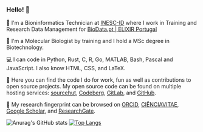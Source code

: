### Hello! 👋

💼 I'm a Bioninformatics Technician at [INESC-ID](https://inesc-id.pt) where I work in Training and Research Data Management for [BioData.pt | ELIXIR Portugal](https://biodata.pt)

🧬 I'm a Molecular Biologist by training and I hold a MSc degree in Biotechnology.

💻 I can code in Python, Rust, C, R, Go, MATLAB, Bash, Pascal and JavaScript. I also know HTML, CSS, and LaTeX.

🔎 Here you can find the code I do for work, fun as well as contributions to open source projects. My open source code can be found on multiple hosting services: [sourcehut](https://git.sr.ht/~gpo), [Codeberg](https://codeberg.org/Gil), [GitLab](https://gitlab.com/GilOliveira), and [GitHub](https://github.com/GilOliveira#proven.lol/13907b).

🔬 My research fingerprint can be browsed on [ORCID](https://orcid.org/0000-0003-4638-2879), [CIÊNCIAVITAE](https://www.cienciavitae.pt/D019-5596-42E2), [Google Scholar](https://scholar.google.com/citations?user=IvGHLzkAAAAJ&hl=en&oi=ao), and [ResearchGate](https://www.researchgate.net/profile/Gil-Oliveira-3).

![Anurag's GitHub stats](https://github-readme-stats.vercel.app/api?username=GilOliveira&show_icons=true&theme=dracula) [![Top Langs](https://github-readme-stats.vercel.app/api/top-langs/?username=GilOliveira&layout=compact)](https://github.com/GilOliveira?tab=repositories)

